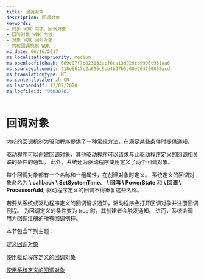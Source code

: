```yaml
---
title: 回调对象
description: 回调对象
keywords:
- 同步 WDK 内核，回调对象
- 回叫对象 WDK 内核
- 对象 WDK 回叫对象
- 内核回调机制 WDK
ms.date: 06/16/2017
ms.localizationpriority: medium
ms.openlocfilehash: 669c07f7b823132acf6ca13d929cb9996c951aa6
ms.sourcegitcommit: 418e6617e2a695c9cb4b37b5b60e264760858acd
ms.translationtype: MT
ms.contentlocale: zh-CN
ms.lasthandoff: 12/07/2020
ms.locfileid: "96838781"
---
```

# <a name="callback-objects"></a>回调对象





内核的回调机制为驱动程序提供了一种常规方法，在满足某些条件时提供通知。

驱动程序可以创建回调对象，其他驱动程序可以请求与此驱动程序定义的回调相关联的条件的通知。 此外，系统还为驱动程序使用定义了两个回调对象。

每个回调对象都有一个名称和一组属性，在创建对象时定义。 系统定义的回调对象命名为 **\\ callback \\ SetSystemTime**、 **\\ 回叫 \\ PowerState** 和 **\\ 回调 \\ ProcessorAdd**; 驱动程序定义的回调不得重复这些名称。

若要从系统或驱动程序定义的回调请求通知，驱动程序会打开回调对象并注册回调例程。 为回调定义的条件变为 true 时，其创建者会触发通知。 进而，系统会调用为回调注册的所有回调例程。

本节包含下列主题：

[定义回调对象](defining-a-callback-object.md)

[使用驱动程序定义的回调对象](using-a-driver-defined-callback-object.md)

[使用系统定义的回调对象](using-a-system-defined-callback-object.md)

 

 




